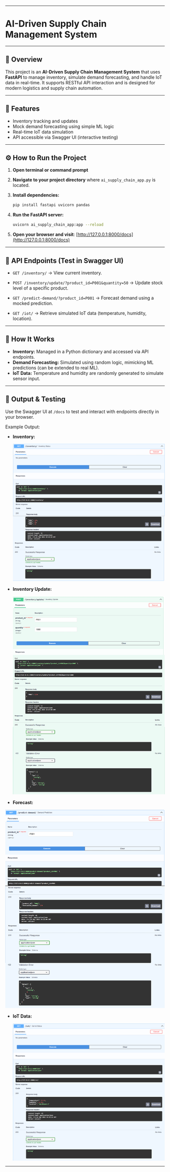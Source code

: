 
---

# **AI-Driven Supply Chain Management System**

---

## 📌 Overview

This project is an **AI-Driven Supply Chain Management System** that uses **FastAPI** to manage inventory, simulate demand forecasting, and handle IoT data in real-time.
It supports RESTful API interaction and is designed for modern logistics and supply chain automation.

---

## 🚀 Features

* Inventory tracking and updates
* Mock demand forecasting using simple ML logic
* Real-time IoT data simulation
* API accessible via Swagger UI (interactive testing)

---

## ⚙️ How to Run the Project

1. **Open terminal or command prompt**

2. **Navigate to your project directory** where `ai_supply_chain_app.py` is located.

3. **Install dependencies:**

   ```bash
   pip install fastapi uvicorn pandas
   ```

4. **Run the FastAPI server:**

   ```bash
   uvicorn ai_supply_chain_app:app --reload
   ```

5. **Open your browser and visit**:
   [http://127.0.0.1:8000/docs](http://127.0.0.1:8000/docs)

---

## 🧪 API Endpoints (Test in Swagger UI)

* `GET /inventory/`
  → View current inventory.

* `POST /inventory/update/?product_id=P001&quantity=50`
  → Update stock level of a specific product.

* `GET /predict-demand/?product_id=P001`
  → Forecast demand using a mocked prediction.

* `GET /iot/`
  → Retrieve simulated IoT data (temperature, humidity, location).

---

## 🔧 How It Works

* **Inventory:** Managed in a Python dictionary and accessed via API endpoints.
* **Demand Forecasting:** Simulated using random logic, mimicking ML predictions (can be extended to real ML).
* **IoT Data:** Temperature and humidity are randomly generated to simulate sensor input.

---

## 📄 Output & Testing

Use the Swagger UI at `/docs` to test and interact with endpoints directly in your browser.

Example Output:

* **Inventory:**

  ![Inventory](inventory.png)


* **Inventory Update:**

  ![Inventory Updated](inventory_updated.png)
* **Forecast:**

 ![Forecast](forecast.png)

* **IoT Data:**

  ![IOT Data](iot_data.png)
---

